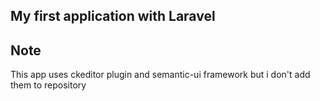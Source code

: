 ## My first application with Laravel

## Note
  This app uses ckeditor plugin and semantic-ui framework but i don't add them to repository
